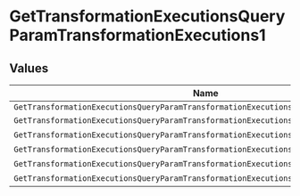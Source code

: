 # GetTransformationExecutionsQueryParamTransformationExecutions1


## Values

| Name                                                                                   | Value                                                                                  |
| -------------------------------------------------------------------------------------- | -------------------------------------------------------------------------------------- |
| `GetTransformationExecutionsQueryParamTransformationExecutions1LessThanNilGreaterThan` | <nil>                                                                                  |
| `GetTransformationExecutionsQueryParamTransformationExecutions1Debug`                  | debug                                                                                  |
| `GetTransformationExecutionsQueryParamTransformationExecutions1Info`                   | info                                                                                   |
| `GetTransformationExecutionsQueryParamTransformationExecutions1Warn`                   | warn                                                                                   |
| `GetTransformationExecutionsQueryParamTransformationExecutions1Error`                  | error                                                                                  |
| `GetTransformationExecutionsQueryParamTransformationExecutions1Fatal`                  | fatal                                                                                  |